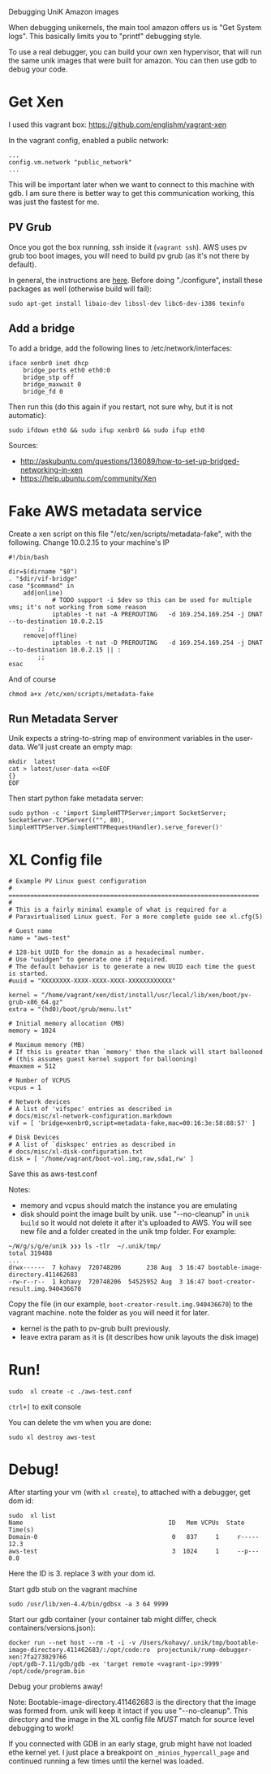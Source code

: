 Debugging UniK Amazon images

When debugging unikernels, the main tool amazon offers us is "Get System logs". This basically limits you to "printf" debugging style.

To use a real debugger, you can build your own xen hypervisor, that will run the same unik images that were built for amazon. 
You can then use gdb to debug your code.

# Get Xen

I used this vagrant box: https://github.com/englishm/vagrant-xen

In the vagrant config, enabled a public network:
```
...
config.vm.network "public_network"
...

```

This will be important later when we want to connect to this machine with gdb.
I am sure there is better way to get this communication working, this was just the fastest for me.

## PV Grub
Once you got the box running, ssh inside it (```vagrant ssh```). 
AWS uses pv grub too boot images, you will need to build pv grub (as it's not there by default).

In general, the instructions are [here](http://wiki.xen.org/wiki/PvGrub
). Before doing "./configure", install these packages as well (otherwise build will fail):

```
sudo apt-get install libaio-dev libssl-dev libc6-dev-i386 texinfo
```

## Add a bridge

To add a bridge, add the following lines to /etc/network/interfaces:
```
iface xenbr0 inet dhcp
    bridge_ports eth0 eth0:0
    bridge_stp off
    bridge_maxwait 0
    bridge_fd 0
```

Then run this (do this again if you restart, not sure why, but it is not automatic):

```
sudo ifdown eth0 && sudo ifup xenbr0 && sudo ifup eth0
```

Sources:
- http://askubuntu.com/questions/136089/how-to-set-up-bridged-networking-in-xen
- https://help.ubuntu.com/community/Xen



# Fake AWS metadata service

Create a xen script on this file "/etc/xen/scripts/metadata-fake", with the following. 
Change 10.0.2.15 to your machine's IP

```
#!/bin/bash

dir=$(dirname "$0")
. "$dir/vif-bridge"
case "$command" in
    add|online) 
            # TODO support -i $dev so this can be used for multiple vms; it's not working from some reason
            iptables -t nat -A PREROUTING   -d 169.254.169.254 -j DNAT --to-destination 10.0.2.15 
        ;;
    remove|offline)
            iptables -t nat -D PREROUTING   -d 169.254.169.254 -j DNAT --to-destination 10.0.2.15 || : 
        ;;
esac
```

And of course

```chmod a+x /etc/xen/scripts/metadata-fake```

## Run Metadata Server

Unik expects a string-to-string map of environment variables in the user-data.
We'll just create an empty map:

```
mkdir  latest
cat > latest/user-data <<EOF
{}
EOF
```

Then start python fake metadata server:
```
sudo python -c 'import SimpleHTTPServer;import SocketServer; SocketServer.TCPServer(("", 80), SimpleHTTPServer.SimpleHTTPRequestHandler).serve_forever()'
```

# XL Config file


```
# Example PV Linux guest configuration
# =====================================================================
#
# This is a fairly minimal example of what is required for a
# Paravirtualised Linux guest. For a more complete guide see xl.cfg(5)

# Guest name
name = "aws-test"

# 128-bit UUID for the domain as a hexadecimal number.
# Use "uuidgen" to generate one if required.
# The default behavior is to generate a new UUID each time the guest is started.
#uuid = "XXXXXXXX-XXXX-XXXX-XXXX-XXXXXXXXXXXX"

kernel = "/home/vagrant/xen/dist/install/usr/local/lib/xen/boot/pv-grub-x86_64.gz"
extra = "(hd0)/boot/grub/menu.lst"

# Initial memory allocation (MB)
memory = 1024

# Maximum memory (MB)
# If this is greater than `memory' then the slack will start ballooned
# (this assumes guest kernel support for ballooning)
#maxmem = 512

# Number of VCPUS
vcpus = 1

# Network devices
# A list of 'vifspec' entries as described in
# docs/misc/xl-network-configuration.markdown
vif = [ 'bridge=xenbr0,script=metadata-fake,mac=00:16:3e:58:88:57' ]

# Disk Devices
# A list of `diskspec' entries as described in
# docs/misc/xl-disk-configuration.txt
disk = [ '/home/vagrant/boot-vol.img,raw,sda1,rw' ]
```

Save this as aws-test.conf

Notes:
- memory and vcpus should match the instance you are emulating
- disk should point the image built by unik. use "--no-cleanup" in `unik build` so it would not delete it after it's uploaded to AWS. 
You will see new file and a folder created in the unik tmp folder. For example:
```
~/W/g/s/g/e/unik ❯❯❯ ls -tlr  ~/.unik/tmp/
total 319488
...
drwx------  7 kohavy  720748206       238 Aug  3 16:47 bootable-image-directory.411462683
-rw-r--r--  1 kohavy  720748206  54525952 Aug  3 16:47 boot-creator-result.img.940436670
```
Copy the file (in our example, `boot-creator-result.img.940436670`) to the vagrant machine. note the folder as you will need it for later.
- kernel is the path to pv-grub built previously.
- leave extra param as it is (it describes how unik layouts the disk image)

# Run! 

```
sudo  xl create -c ./aws-test.conf
```

`ctrl+]` to exit console

You can delete the vm when you are done:
```
sudo xl destroy aws-test
```

# Debug! 
After starting your vm (with `xl create`), to attached with a debugger,  get dom id:

```
sudo  xl list
Name                                        ID   Mem VCPUs	State	Time(s)
Domain-0                                     0   837     1     r-----      12.3
aws-test                                     3  1024     1     --p---       0.0
```

Here the ID is 3. replace 3 with your dom id.

Start gdb stub on the vagrant machine
```
sudo /usr/lib/xen-4.4/bin/gdbsx -a 3 64 9999
```

Start our gdb container (your container tab might differ, check containers/versions.json):
```
docker run --net host --rm -t -i -v /Users/kohavy/.unik/tmp/bootable-image-directory.411462683/:/opt/code:ro  projectunik/rump-debugger-xen:7fa273029766
/opt/gdb-7.11/gdb/gdb -ex 'target remote <vagrant-ip>:9999' /opt/code/program.bin
```

Debug your problems away!

Note: Bootable-image-directory.411462683 is the directory that the image was formed from. unik will keep it intact if you use "--no-cleanup".
This directory and the image in the XL config file *MUST* match for source level debugging to work!


If you connected with GDB in an early stage, grub might have not loaded ethe kernel yet.
I just place a breakpoint on ```_minios_hypercall_page``` and continued running a few times until the kernel was loaded.